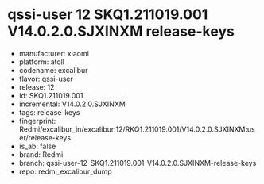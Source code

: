 # qssi-user 12 SKQ1.211019.001 V14.0.2.0.SJXINXM release-keys
- manufacturer: xiaomi
- platform: atoll
- codename: excalibur
- flavor: qssi-user
- release: 12
- id: SKQ1.211019.001
- incremental: V14.0.2.0.SJXINXM
- tags: release-keys
- fingerprint: Redmi/excalibur_in/excalibur:12/RKQ1.211019.001/V14.0.2.0.SJXINXM:user/release-keys
- is_ab: false
- brand: Redmi
- branch: qssi-user-12-SKQ1.211019.001-V14.0.2.0.SJXINXM-release-keys
- repo: redmi_excalibur_dump
